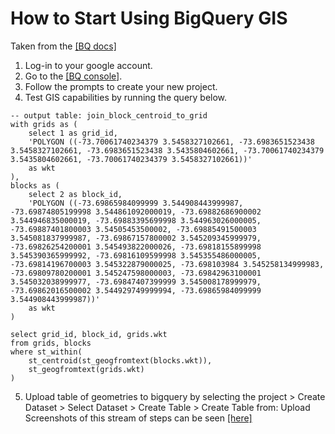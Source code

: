 # How to Start Using BigQuery GIS
Taken from the [[BQ docs]](https://cloud.google.com/bigquery/docs/sandbox)

1. Log-in to your google account.
2. Go to the [[BQ console]](https://console.cloud.google.com/bigquery).
3. Follow the prompts to create your new project.
4. Test GIS capabilities by running the query below.

```
-- output table: join_block_centroid_to_grid
with grids as (
    select 1 as grid_id, 
    'POLYGON ((-73.70061740234379 3.5458327102661, -73.6983651523438 3.5458327102661, -73.6983651523438 3.5435804602661, -73.70061740234379 3.5435804602661, -73.70061740234379 3.5458327102661))'
    as wkt
),
blocks as (
    select 2 as block_id,
    'POLYGON ((-73.69865984099999 3.544908443999987, -73.69874805199998 3.544861092000019, -73.69882686900002 3.544946835000019, -73.69883395699998 3.544963026000005, -73.69887401800003 3.54505453500002, -73.69885491500003 3.545081837999987, -73.69867157800002 3.545209345999979, -73.69826254200001 3.545493822000026, -73.69818155899998 3.545390365999992, -73.69816109599998 3.545355486000005, -73.69814196700003 3.545322879000025, -73.698103984 3.545258134999983, -73.69809780200001 3.545247598000003, -73.69842963100001 3.545032038999977, -73.69847407399999 3.545008178999979, -73.69862016500002 3.544929749999994, -73.69865984099999 3.544908443999987))'
    as wkt
)

select grid_id, block_id, grids.wkt
from grids, blocks
where st_within(
    st_centroid(st_geogfromtext(blocks.wkt)),
    st_geogfromtext(grids.wkt)
)
```

5. Upload table of geometries to bigquery by selecting the project > Create Dataset > Select Dataset > Create Table > Create Table from: Upload
Screenshots of this stream of steps can be seen [[here]](https://cloud.google.com/bigquery/docs/loading-data-local#loading_data_from_a_local_data_source)
